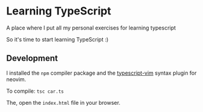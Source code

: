 # Learning TypeScript
A place where I put all my personal exercises for learning typescript

So it's time to start learning TypeScript :)

## Development

I installed the `npm` compiler package and the [typescript-vim](https://github.com/leafgarland/typescript-vim) syntax plugin for neovim.

To compile: `tsc car.ts`

The, open the `index.html` file in your browser.
